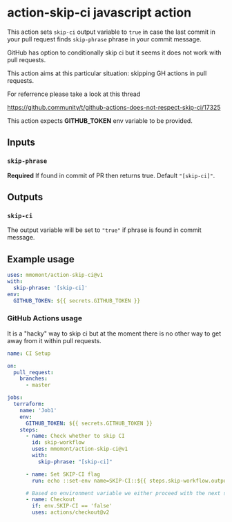 # action-skip-ci javascript action

This action sets `skip-ci` output variable to `true` in case the last commit in your pull request finds `skip-phrase` phrase in your commit message.

GitHub has option to conditionally skip ci but it seems it does not work with pull requests.

This action aims at this particular situation: skipping GH actions in pull requests.

For referrence please take a look at this thread

<https://github.community/t/github-actions-does-not-respect-skip-ci/17325>

This action expects __GITHUB_TOKEN__ env variable to be provided.

## Inputs

### `skip-phrase`

**Required** If found in commit of PR then returns true. Default `"[skip-ci]"`.

## Outputs

### `skip-ci`

The output variable will be set to `"true"` if phrase is found in commit message.

## Example usage

```yaml
uses: mmomont/action-skip-ci@v1
with:
  skip-phrase: '[skip-ci]'
env:
  GITHUB_TOKEN: ${{ secrets.GITHUB_TOKEN }}
```

### GitHub Actions usage

It is a "hacky" way to skip ci but at the moment there is no other way to get away from it within pull requests.

```yaml
name: CI Setup

on:
  pull_request:
    branches:
      - master

jobs:
  terraform:
    name: 'Job1'
    env:
      GITHUB_TOKEN: ${{ secrets.GITHUB_TOKEN }}
    steps:
      - name: Check whether to skip CI
        id: skip-workflow
        uses: mmomont/action-skip-ci@v1
        with:
          skip-phrase: "[skip-ci]"

      - name: Set SKIP-CI flag
        run: echo ::set-env name=SKIP-CI::${{ steps.skip-workflow.outputs.skip-ci }}

      # Based on environment variable we either proceed with the next step or skip it
      - name: Checkout
        if: env.SKIP-CI == 'false'
        uses: actions/checkout@v2

```
